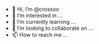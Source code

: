 - 👋 Hi, I’m @crossoo
- 👀 I’m interested in ...
- 🌱 I’m currently learning ...
- 💞️ I’m looking to collaborate on ...
- 📫 How to reach me ...

<!---
crossoo/crossoo is a ✨ special ✨ repository because its `README.md` (this file) appears on your GitHub profile.
You can click the Preview link to take a look at your changes.
--->
